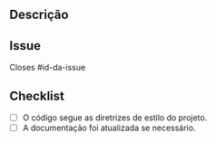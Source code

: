## Descrição

<!-- Descreva brevemente o que este Pull Request faz e por que é necessário. Inclua informações sobre o problema que está sendo resolvido e qualquer contexto relevante. -->



## Issue

Closes #id-da-issue


## Checklist

- [ ] O código segue as diretrizes de estilo do projeto.
- [ ] A documentação foi atualizada se necessário.
